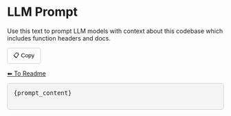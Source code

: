 # LLM Prompt

Use this text to prompt LLM models with context about this codebase which includes function headers and docs.

<div style="margin-bottom: 1em; position: relative;">

  <div style="display: flex; align-items: center; gap: 1em; margin-bottom: 0.5em;">
    <button onclick="copyToClipboard()" style="border: 1px solid #ccc; padding: 0.5em 1em; border-radius: 4px; background: #fff; cursor: pointer;">📋 Copy</button>
    <p id="copy-success" style="color: green; display: none; margin: 0;">✅ Copied!</p>
  </div>

  <div style="margin-top: 1em;">
    <a href="/">⬅ To Readme</a>
  </div>
  <pre id="copy-target" style="max-height: 300px; overflow: auto; background: #f5f5f5; padding: 1em; border-radius: 6px; border: 1px solid #ccc;">
{prompt_content}
  </pre>

</div>

<script>
function copyToClipboard() {
    const text = document.getElementById("copy-target").innerText;
    navigator.clipboard.writeText(text).then(function () {
        const successMsg = document.getElementById("copy-success");
        successMsg.style.display = "inline";
        setTimeout(() => successMsg.style.display = "none", 2000);
    });
}
</script>